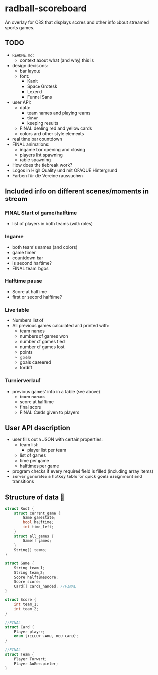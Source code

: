 # radball-scoreboard
An overlay for OBS that displays scores and other info about streamed sports games.


## TODO
- `README.md`:
    - context about what (and why) this is
- design decisions:
    - bar layout
    - font:
        - Kanit
        - Space Grotesk
        - Lexend
        - Funnel Sans
- user API:
    - data:
        - team names and playing teams
        - timer
        - keeping results
    - FINAL dealing red and yellow cards
    - colors and other style elements
- real time bar countdown
- FINAL animations:
    - ingame bar opening and closing
    - players list spawning
    - table spawning
- How does the tiebreak work?
- Logos in High Quality und mit OPAQUE Hintergrund
- Farben für die Vereine raussuchen

    
## Included info on different scenes/moments in stream
### FINAL Start of game/halftime
- list of players in both teams (with roles)

### Ingame
- both team's names (and colors)
- game timer
- countdown bar
- is second halftime?
- FINAL team logos

### Halftime pause
- Score at halftime
- first or second halftime?

### Live table
- Numbers list of 
- All previous games calculated and printed with:
    - team names
    - numbers of games won
    - number of games tied
    - number of games lost
    - points
    - goals
    - goals caseered
    - tordiff 

### Turnierverlauf
- previous games' info in a table (see above)
    - team names
    - score at halftime
    - final score
    - FINAL Cards given to players 

## User API description
- user fills out a JSON with certain properties:
    - team list:
        - player list per team
    - list of games
    - time per game
    - halftimes per game
- program checks if every required field is filled (including array items)
- server generates a hotkey table for quick goals assignment and transitions

## Structure of data :moyai:
```c
struct Root {
    struct current_game {
        Game gamestate;
        bool halftime;
        int time_left;
    }
    struct all_games {
        Game[] games;
    }
    String[] teams;
}

struct Game {
    String team_1;
    String team_2;
    Score halftimescore;
    Score score;
    Card[] cards_handed; //FINAL
}

struct Score {
    int team_1;
    int team_2;
}

//FINAL
struct Card {
    Player player;
    enum {YELLOW_CARD, RED_CARD};
}

//FINAL
struct Team {
    Player Torwart;
    Player Außenspieler;
}
```

